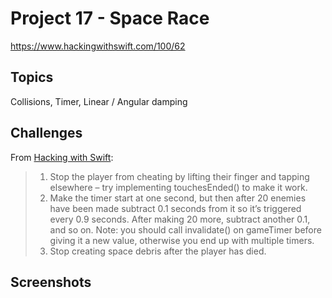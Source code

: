 # Project 17 - Space Race

https://www.hackingwithswift.com/100/62

## Topics

Collisions, Timer, Linear / Angular damping

## Challenges

From [Hacking with Swift](https://www.hackingwithswift.com/read/17/5/wrap-up):
>1. Stop the player from cheating by lifting their finger and tapping elsewhere – try implementing touchesEnded() to make it work.
>2. Make the timer start at one second, but then after 20 enemies have been made subtract 0.1 seconds from it so it’s triggered every 0.9 seconds. After making 20 more, subtract another 0.1, and so on. Note: you should call invalidate() on gameTimer before giving it a new value, otherwise you end up with multiple timers.
>3. Stop creating space debris after the player has died.


## Screenshots
